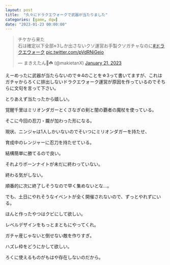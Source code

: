```yaml
---
layout: post
title:  "久々にドラクエウォークで武器が当たりました"
categories: [game, dqw]
date: "2023-01-23 00:00:00"
---
```



<blockquote class="twitter-tweet tw-align-center"><p lang="ja" dir="ltr">チケから来た<br>石は確定以下全部⭐︎3しか出さないクソ運営お手製クソガチャなのに<a href="https://twitter.com/hashtag/%E3%83%89%E3%83%A9%E3%82%AF%E3%82%A8%E3%82%A6%E3%82%A9%E3%83%BC%E3%82%AF?src=hash&amp;ref_src=twsrc%5Etfw">#ドラクエウォーク</a> <a href="https://t.co/pVdRNiGeio">pic.twitter.com/pVdRNiGeio</a></p>&mdash; まきえたん🥦☘️ (@makietanX) <a href="https://twitter.com/makietanX/status/1616790357404192773?ref_src=twsrc%5Etfw">January 21, 2023</a></blockquote> <script async src="https://platform.twitter.com/widgets.js" charset="utf-8"></script>

えーめったに武器が当たらないので☆4のことを☆3って書いてますが、これはガチャからろくに排出しないドラクエウォーク運営が原因を作っているのでそちらに文句を言って下さい。

とりあえず当たったから嬉しい。

覚醒千里はミリオンダガーとくさなぎの剣と闇の覇者の魔杖を使っている。

そこに今回の忍刀・朧が加わった形になる。

現状、ニンジャは1人しかいないのでそいつにミリオンダガーを持たせ、

育成中のレンジャーに忍刀を持たせている。

結構簡単に勝てるので良い。

それよりボーンナイトが未だに終わっていない。

終わる気がしない。

順番的に次に終了しそうなので早く集めないとな...。

でも、土日にやれそうなイベントが全く開催されないので、ずっとやれずにいる。

ほんと作ったやつはクビにして欲しい。

レベルデザインをもっとまともにやってくれ。

ガチャ産じゃないと倒せない敵を作りすぎ。

ハズレ枠をどうにかして欲しい。

ろくに使えるものがもはや存在しないのだから。


